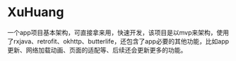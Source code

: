 # XuHuang
一个app项目基本架构，可直接拿来用，快速开发，该项目是以mvp来架构，使用了rxjava、retrofit、okhttp、butterlife，还包含了app必要的其他功能，比如app更新、网络加载动画、页面的适配等、后续还会更新更多的功能。
